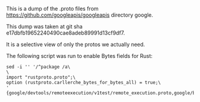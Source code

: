 This is a dump of the .proto files from https://github.com/googleapis/googleapis directory google.

This dump was taken at git sha e17dbfb19652240490cae8adeb89991d13cf9df7.

It is a selective view of only the protos we actually need.

The following script was run to enable Bytes fields for Rust:
```
sed -i '' '/^package /a\
\
import "rustproto.proto";\
option (rustproto.carllerche_bytes_for_bytes_all) = true;\
' {google/devtools/remoteexecution/v1test/remote_execution.proto,google/bytestream/bytestream.proto,google/rpc/{code,status}.proto,google/longrunning/operations.proto}
```
